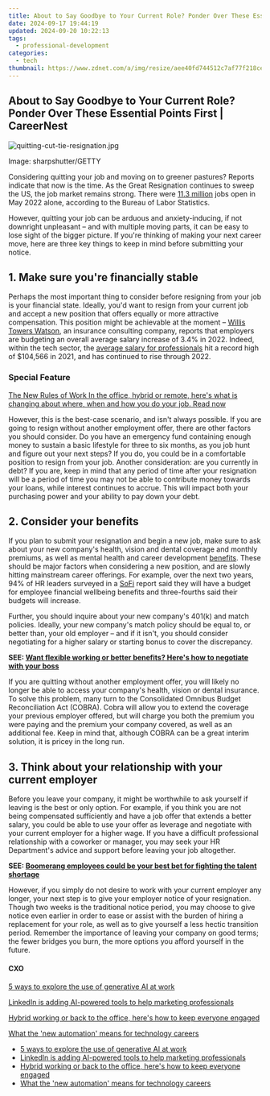 ```yaml
---
title: About to Say Goodbye to Your Current Role? Ponder Over These Essential Points First | CareerNest
date: 2024-09-17 19:44:19
updated: 2024-09-20 10:22:13
tags:
  - professional-development
categories:
  - tech
thumbnail: https://www.zdnet.com/a/img/resize/aee40fd744512c7af77f218ce03543624f07587b/2022/01/06/46e3a97e-c0fd-43a2-9880-5f0bcf5e9d67/quitting-cut-tie-resignation.jpg?width=278&height=156&fit=crop&auto=webp
---
```


## About to Say Goodbye to Your Current Role? Ponder Over These Essential Points First | CareerNest

![quitting-cut-tie-resignation.jpg](https://www.zdnet.com/a/img/resize/3083f64dfc7ad4f287ce1834b4fd80e59926e119/2022/01/06/46e3a97e-c0fd-43a2-9880-5f0bcf5e9d67/quitting-cut-tie-resignation.jpg?auto=webp&width=1280)

Image: sharpshutter/GETTY

Considering quitting your job and moving on to greener pastures? Reports indicate that now is the time. As the Great Resignation continues to sweep the US, the job market remains strong. There were [11.3 million](https://www.bls.gov/news.release/jolts.nr0.htm) jobs open in May 2022 alone, according to the Bureau of Labor Statistics. 

However, quitting your job can be arduous and anxiety-inducing, if not downright unpleasant – and with multiple moving parts, it can be easy to lose sight of the bigger picture. If you're thinking of making your next career move, here are three key things to keep in mind before submitting your notice. 

## 1\. Make sure you're financially stable

Perhaps the most important thing to consider before resigning from your job is your financial state. Ideally, you'd want to resign from your current job and accept a new position that offers equally or more attractive compensation. This position might be achievable at the moment – [Willis Towers Watson](https://www.wtwco.com/en-US/News/2022/01/us-employers-again-boosting-2022-pay-raises-wtw-survey-finds), an insurance consulting company, reports that employers are budgeting an overall average salary increase of 3.4% in 2022\. Indeed, within the tech sector, the [average salary for professionals](https://www.zdnet.com/article/tech-salaries-just-hit-record-highs-but-nearly-half-of-workers-still-feel-underpaid/) hit a record high of $104,566 in 2021, and has continued to rise through 2022\. 

### Special Feature

[The New Rules of Work In the office, hybrid or remote, here's what is changing about where, when and how you do your job.  Read now](https://www.zdnet.com/topic/the-new-rules-of-work/)

However, this is the best-case scenario, and isn't always possible. If you are going to resign without another employment offer, there are other factors you should consider. Do you have an emergency fund containing enough money to sustain a basic lifestyle for three to six months, as you job hunt and figure out your next steps? If you do, you could be in a comfortable position to resign from your job. Another consideration: are you currently in debt? If you are, keep in mind that any period of time after your resignation will be a period of time you may not be able to contribute money towards your loans, while interest continues to accrue. This will impact both your purchasing power and your ability to pay down your debt. 

## 2\. Consider your benefits

If you plan to submit your resignation and begin a new job, make sure to ask about your new company's health, vision and dental coverage and monthly premiums, as well as mental health and career development [benefits](https://www.zdnet.com/finance/banking/financial-stress-among-american-workers-is-high/). These should be major factors when considering a new position, and are slowly hitting mainstream career offerings. For example, over the next two years, 94% of HR leaders surveyed in a [SoFi](https://www.sofi.com/) report said they will have a budget for employee financial wellbeing benefits and three-fourths said their budgets will increase. 

Further, you should inquire about your new company's 401(k) and match policies. Ideally, your new company's match policy should be equal to, or better than, your old employer – and if it isn't, you should consider negotiating for a higher salary or starting bonus to cover the discrepancy.

**SEE: [Want flexible working or better benefits? Here's how to negotiate with your boss](https://www.zdnet.com/education/professional-development/want-flexible-working-or-better-benefits-heres-how-to-negotiate-with-your-boss/)**

If you are quitting without another employment offer, you will likely no longer be able to access your company's health, vision or dental insurance. To solve this problem, many turn to the Consolidated Omnibus Budget Reconciliation Act (COBRA). Cobra will allow you to extend the coverage your previous employer offered, but will charge you both the premium you were paying and the premium your company covered, as well as an additional fee. Keep in mind that, although COBRA can be a great interim solution, it is pricey in the long run. 

## 3\. Think about your relationship with your current employer

Before you leave your company, it might be worthwhile to ask yourself if leaving is the best or only option. For example, if you think you are not being compensated sufficiently and have a job offer that extends a better salary, you could be able to use your offer as leverage and negotiate with your current employer for a higher wage. If you have a difficult professional relationship with a coworker or manager, you may seek your HR Department's advice and support before leaving your job altogether.

**SEE: [Boomerang employees could be your best bet for fighting the talent shortage](https://www.zdnet.com/education/professional-development/boomerang-employees-could-be-your-best-bet-for-fighting-the-talent-shortage/)**

However, if you simply do not desire to work with your current employer any longer, your next step is to give your employer notice of your resignation. Though two weeks is the traditional notice period, you may choose to give notice even earlier in order to ease or assist with the burden of hiring a replacement for your role, as well as to give yourself a less hectic transition period. Remember the importance of leaving your company on good terms; the fewer bridges you burn, the more options you afford yourself in the future. 

#### CXO

[5 ways to explore the use of generative AI at work](https://www.zdnet.com/article/6-ways-business-leaders-are-exploring-generative-ai-at-work/ "5 ways to explore the use of generative AI at work")

[LinkedIn is adding AI-powered tools to help marketing professionals](https://www.zdnet.com/article/linkedin-is-adding-ai-powered-tools-to-help-marketing-professionals/ "LinkedIn is adding AI-powered tools to help marketing professionals")

[Hybrid working or back to the office, here's how to keep everyone engaged](https://www.zdnet.com/article/hybrid-working-or-back-to-the-office-heres-how-to-keep-everyone-engaged/ "Hybrid working or back to the office, here's how to keep everyone engaged")

[What the 'new automation' means for technology careers](https://www.zdnet.com/article/what-the-new-automation-means-for-technology-careers/ "What the 'new automation' means for technology careers")

* [5 ways to explore the use of generative AI at work](https://www.zdnet.com/article/6-ways-business-leaders-are-exploring-generative-ai-at-work/ "5 ways to explore the use of generative AI at work")
* [LinkedIn is adding AI-powered tools to help marketing professionals](https://www.zdnet.com/article/linkedin-is-adding-ai-powered-tools-to-help-marketing-professionals/ "LinkedIn is adding AI-powered tools to help marketing professionals")
* [Hybrid working or back to the office, here's how to keep everyone engaged](https://www.zdnet.com/article/hybrid-working-or-back-to-the-office-heres-how-to-keep-everyone-engaged/ "Hybrid working or back to the office, here's how to keep everyone engaged")
* [What the 'new automation' means for technology careers](https://www.zdnet.com/article/what-the-new-automation-means-for-technology-careers/ "What the 'new automation' means for technology careers")

<ins class="adsbygoogle"
     style="display:block"
     data-ad-format="autorelaxed"
     data-ad-client="ca-pub-7571918770474297"
     data-ad-slot="1223367746"></ins>



<ins class="adsbygoogle"
     style="display:block"
     data-ad-client="ca-pub-7571918770474297"
     data-ad-slot="8358498916"
     data-ad-format="auto"
     data-full-width-responsive="true"></ins>
